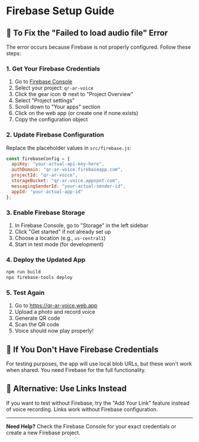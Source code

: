 # Firebase Setup Guide

## 🔧 **To Fix the "Failed to load audio file" Error**

The error occurs because Firebase is not properly configured. Follow these steps:

### 1. **Get Your Firebase Credentials**

1. Go to [Firebase Console](https://console.firebase.google.com/)
2. Select your project: `qr-ar-voice`
3. Click the gear icon ⚙️ next to "Project Overview"
4. Select "Project settings"
5. Scroll down to "Your apps" section
6. Click on the web app (or create one if none exists)
7. Copy the configuration object

### 2. **Update Firebase Configuration**

Replace the placeholder values in `src/firebase.js`:

```javascript
const firebaseConfig = {
  apiKey: "your-actual-api-key-here",
  authDomain: "qr-ar-voice.firebaseapp.com",
  projectId: "qr-ar-voice",
  storageBucket: "qr-ar-voice.appspot.com",
  messagingSenderId: "your-actual-sender-id",
  appId: "your-actual-app-id"
};
```

### 3. **Enable Firebase Storage**

1. In Firebase Console, go to "Storage" in the left sidebar
2. Click "Get started" if not already set up
3. Choose a location (e.g., `us-central1`)
4. Start in test mode (for development)

### 4. **Deploy the Updated App**

```bash
npm run build
npx firebase-tools deploy
```

### 5. **Test Again**

1. Go to https://qr-ar-voice.web.app
2. Upload a photo and record voice
3. Generate QR code
4. Scan the QR code
5. Voice should now play properly!

## 🚨 **If You Don't Have Firebase Credentials**

For testing purposes, the app will use local blob URLs, but these won't work when shared. You need Firebase for the full functionality.

## 📱 **Alternative: Use Links Instead**

If you want to test without Firebase, try the "Add Your Link" feature instead of voice recording. Links work without Firebase configuration.

---

**Need Help?** Check the Firebase Console for your exact credentials or create a new Firebase project. 